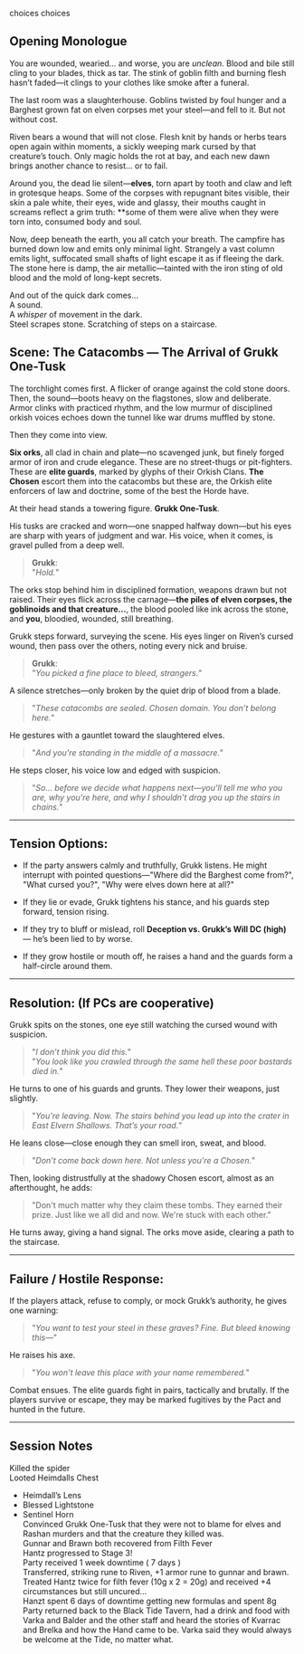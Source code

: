 choices choices
## Opening Monologue
You are wounded, wearied… and worse, you are _unclean_. Blood and bile still cling to your blades, thick as tar. The stink of goblin filth and burning flesh hasn’t faded—it clings to your clothes like smoke after a funeral.

The last room was a slaughterhouse. Goblins twisted by foul hunger and a Barghest grown fat on elven corpses met your steel—and fell to it. But not without cost.

Riven bears a wound that will not close. Flesh knit by hands or herbs tears open again within moments, a sickly weeping mark cursed by that creature’s touch. Only magic holds the rot at bay, and each new dawn brings another chance to resist… or to fail.

Around you, the dead lie silent—**elves**, torn apart by tooth and claw and left in grotesque heaps. Some of the corpses with repugnant bites visible, their skin a pale white, their eyes, wide and glassy, their mouths caught in screams reflect a grim truth: **some of them were alive when they were torn into, consumed body and soul.

Now, deep beneath the earth, you all catch your breath. The campfire has burned down low and emits only minimal light. Strangely a vast column emits light, suffocated small shafts of light escape it as if fleeing the dark. The stone here is damp, the air metallic—tainted with the iron sting of old blood and the mold of long-kept secrets.

And out of the quick dark comes...  
A sound.  
A _whisper_ of movement in the dark.  
Steel scrapes stone. Scratching of steps on a staircase.

## **Scene: The Catacombs — The Arrival of Grukk One-Tusk**

The torchlight comes first. A flicker of orange against the cold stone doors. Then, the sound—boots heavy on the flagstones, slow and deliberate. Armor clinks with practiced rhythm, and the low murmur of disciplined orkish voices echoes down the tunnel like war drums muffled by stone.

Then they come into view.

**Six orks**, all clad in chain and plate—no scavenged junk, but finely forged armor of iron and crude elegance. These are no street-thugs or pit-fighters. These are **elite guards**, marked by glyphs of their Orkish Clans. **The Chosen** escort them into the catacombs but these are, the Orkish elite enforcers of law and doctrine, some of the best the Horde have.

At their head stands a towering figure. **Grukk One-Tusk**.

His tusks are cracked and worn—one snapped halfway down—but his eyes are sharp with years of judgment and war. His voice, when it comes, is gravel pulled from a deep well.

> **Grukk**:  
> "_Hold._"

The orks stop behind him in disciplined formation, weapons drawn but not raised. Their eyes flick across the carnage—**the piles of elven corpses, the goblinoids and that creature...**, the blood pooled like ink across the stone, and **you**, bloodied, wounded, still breathing.

Grukk steps forward, surveying the scene. His eyes linger on Riven’s cursed wound, then pass over the others, noting every nick and bruise.

> **Grukk**:  
> "_You picked a fine place to bleed, strangers._"

A silence stretches—only broken by the quiet drip of blood from a blade.

> "_These catacombs are sealed. Chosen domain. You don’t belong here._"

He gestures with a gauntlet toward the slaughtered elves.

> "_And you’re standing in the middle of a massacre._"

He steps closer, his voice low and edged with suspicion.

> "_So… before we decide what happens next—you'll tell me who you are, why you’re here, and why I shouldn’t drag you up the stairs in chains._"

---

## **Tension Options:**

- If the party answers calmly and truthfully, Grukk listens. He might interrupt with pointed questions—"Where did the Barghest come from?", "What cursed you?", "Why were elves down here at all?"
    
- If they lie or evade, Grukk tightens his stance, and his guards step forward, tension rising.
    
- If they try to bluff or mislead, roll **Deception vs. Grukk’s Will DC (high)** — he’s been lied to by worse.
    
- If they grow hostile or mouth off, he raises a hand and the guards form a half-circle around them.
    

---

## **Resolution: (If PCs are cooperative)**

Grukk spits on the stones, one eye still watching the cursed wound with suspicion.

> "_I don’t think you did this._"  
> "_You look like you crawled through the same hell these poor bastards died in._"

He turns to one of his guards and grunts. They lower their weapons, just slightly.

> "_You're leaving. Now. The stairs behind you lead up into the crater in East Elvern Shallows. That’s your road._"

He leans close—close enough they can smell iron, sweat, and blood.

> "_Don’t come back down here. Not unless you're a Chosen._"

Then, looking distrustfully at the shadowy Chosen escort, almost as an afterthought, he adds:

> "Don't much matter why they claim these tombs. They earned their prize. Just like we all did and now. We're stuck with each other."

He turns away, giving a hand signal. The orks move aside, clearing a path to the staircase.

---

## **Failure / Hostile Response:**

If the players attack, refuse to comply, or mock Grukk’s authority, he gives one warning:

> "_You want to test your steel in these graves? Fine. But bleed knowing this—_"

He raises his axe.

> "_You won’t leave this place with your name remembered._"

Combat ensues. The elite guards fight in pairs, tactically and brutally. If the players survive or escape, they may be marked fugitives by the Pact and hunted in the future.

---
## Session Notes

Killed the spider  
Looted Heimdalls Chest  
  - Heimdall’s Lens  
  - Blessed Lightstone  
  - Sentinel Horn  
Convinced Grukk One-Tusk that they were not to blame for elves and Rashan murders and that the creature they killed was.  
Gunnar and Brawn both recovered from Filth Fever  
Hantz progressed to Stage 3!  
Party received 1 week downtime ( 7 days )  
Transferred, striking rune to Riven, +1 armor rune to gunnar and brawn.  
Treated Hantz twice for filth fever (10g x 2 = 20g) and received +4 circumstances but still uncured...  
Hanzt spent 6 days of downtime getting new formulas and spent 8g  
Party returned back to the Black Tide Tavern, had a drink and food with Varka and Balder and the other staff and heard the stories of Kvarrac and Brelka and how the Hand came to be. Varka said they would always be welcome at the Tide, no matter what.  


